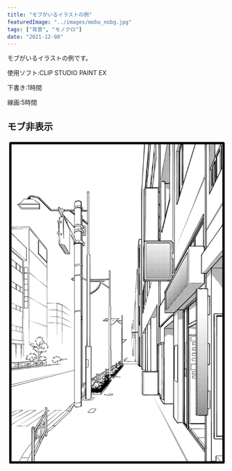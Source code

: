 ```yaml
---
title: "モブがいるイラストの例"
featuredImage: "../images/mobu_nobg.jpg"
tags: ["背景", "モノクロ"]
date: "2021-12-08"
---
```


モブがいるイラストの例です。

使用ソフト:CLIP STUDIO PAINT EX

下書き:1時間

線画:5時間

## モブ非表示
![モブ非表示](../images/mobu.jpg)
